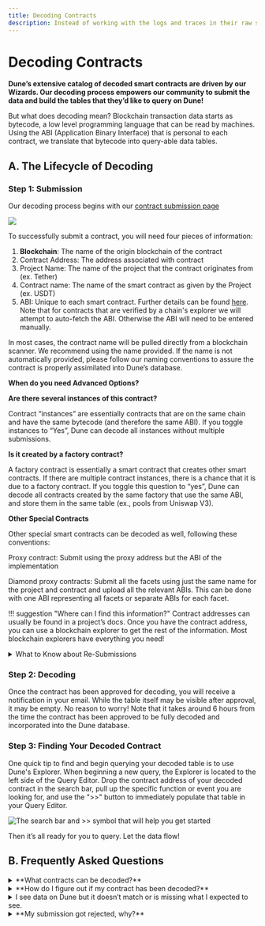 ```yaml
---
title: Decoding Contracts
description: Instead of working with the logs and traces in their raw states, on Dune we decode smart contract activity into nice human-readable tables.
---
```


# Decoding Contracts

**Dune’s extensive catalog of decoded smart contracts are driven by our Wizards. Our decoding process empowers our community to submit the data and build the tables that they’d like to query on Dune!**

But what does decoding mean? Blockchain transaction data starts as bytecode, a low level programming language that can be read by machines. Using the ABI (Application Binary Interface) that is personal to each contract, we translate that bytecode into query-able data tables.

## A. The Lifecycle of Decoding

### Step 1: Submission

Our decoding process begins with our [contract submission page](https://dune.com/docs/app/decoding-contracts/)

![](../images/General-Submission.png)

To successfully submit a contract, you will need four pieces of information:

1. **Blockchain**: The name of the origin blockchain of the contract
2. Contract Address: The address associated with contract
3. Project Name: The name of the project that the contract originates from (ex. Tether) 
4. Contract name: The name of the smart contract as given by the Project (ex. USDT)
5. ABI: Unique to each smart contract. Further details can be found [here](https://docs.soliditylang.org/en/latest/abi-spec.html). Note that for contracts that are verified by a chain's explorer we will attempt to auto-fetch the ABI. Otherwise the ABI will need to be entered manually.         

In most cases, the contract name will be pulled directly from a blockchain scanner. We recommend using the name provided. If the name is not automatically provided, please follow our naming conventions to assure the contract is properly assimilated into Dune’s database.

**When do you need Advanced Options?**

**Are there several instances of this contract?**

Contract “instances” are essentially contracts that are on the same chain and have the same bytecode (and therefore the same ABI). If you toggle instances to “Yes”, Dune can decode all instances without multiple submissions. 

**Is it created by a factory contract?**

A factory contract is essentially a smart contract that creates other smart contracts. If there are multiple contract instances, there is a chance that it is due to a factory contract. If you toggle this question to “yes”, Dune can decode all contracts created by the same factory that use the same ABI, and store them in the same table (ex., pools from Uniswap V3). 

**Other Special Contracts**

Other special smart contracts can be decoded as well, following these conventions: 

Proxy contract: Submit using the proxy address but the ABI of the implementation

Diamond proxy contracts: Submit all the facets using just the same name for the project and contract and upload all the relevant ABIs. This can be done with one ABI representing all facets or separate ABIs for each facet.

!!! suggestion "Where can I find this information?"
    Contract addresses can usually be found in a project’s docs. Once you have the contract address, you can use a blockchain explorer to get the rest of the information. Most blockchain explorers have everything you need!

<details>
<summary> What to Know about Re-Submissions </summary>
<br>
Given the popularity of some smart contracts, re-submissions happen. If the contract you are trying to submit already exists, an error like the following will pop up.
![](../images/Resubmission%20Info.png)
There are some circumstances under which a contract can be resubmitted, like if the contract needs to be renamed. In that case, you can click **“Proceed to Resubmit”** and follow the steps to submit the contract as normal with one caveat: at the end of the submission process, you will be asked to explain why you want to resubmit the contract. Give as much detail as possible to avoid the resubmission being rejected! 
</details>

### Step 2: Decoding

Once the contract has been approved for decoding, you will receive a notification in your email. While the table itself may be visible after approval, it may be empty. No reason to worry! Note that it takes around 6 hours from the time the contract has been approved to be fully decoded and incorporated into the Dune database. 

### Step 3: Finding Your Decoded Contract

One quick tip to find and begin querying your decoded table is to use Dune's Explorer. When beginning a new query, the Explorer is located to the left side of the Query Editor. Drop the contract address of your decoded contract in the search bar, pull up the specific function or event you are looking for, and use the ">>" button to immediately populate that table in your Query Editor. 

![The search bar and >> symbol that will help you get started](../images/Explorer%20Image.png)

Then it’s all ready for you to query. Let the data flow! 

## B. Frequently Asked Questions

<details>
<summary> **What contracts can be decoded?** </summary>
<br>
Any contracts launched on blockchains that Dune has integrated. To check which blockchains we currently have available, see our section on [Tables and Chains](https://dune.com/docs/data-tables/).
</details>

<details>
<summary>**How do I figure out if my contract has been decoded?**</summary>
<br>
There are two main ways to find out if your contract has been decoded. 

First: Account Settings

Information on submitted contracts can be found in your account settings under “Contracts”. The status of the contract will reflect one of the following: 

Pending
Approved/Rejected*

Note that once a contract has been approved, it takes around 6 hours for the data to be fully decoded and populated into our database.

*If the contract is rejected, hover your mouse over the status to see the reason for the rejection. 

Second: Our [Contract Decoding Dashboard](https://dune.com/dune/is-my-contract-decoded-yet-v2)
![](../images/Decoding%20Dashboard.png)  
Built by our decoding team, this dashboard gives you information on the status of any submitted contract. Input the contract address in the box at the top of the dashboard and if the contract has been decoded, the contract information will populate the box along with where it is located in the Dune database. 
</details>

<details>
<summary> I see data on Dune but it doesn’t match or is missing what I expected to see. </summary>
<br>
Unfortunately, Dune only has access to contract data in circumstances that the contract performed an event that left a trace. Our recommendation is to check out the {blockchain}.traces table to see what information is available for a particular contract.

Alternatively, some contracts are upgradeable (ie., the smart contract code can be modified). In this case we may not have all of the ABIs. ABIs can be checked in the ABI column of the {blockchain}.contracts tables. A contract can always be resubmitted with missing ABIs so we can update our data. 
</details>

<details>
<summary> **My submission got rejected, why?** </summary>
<br>
Submissions can be rejected for a number of reasons, including not following the naming conventions, not providing clear data at submission, etc. The particular reason for a contract submission being rejected can be found in account settings under “Contracts” by hovering the mouse over the “Rejected” status. 
</details>